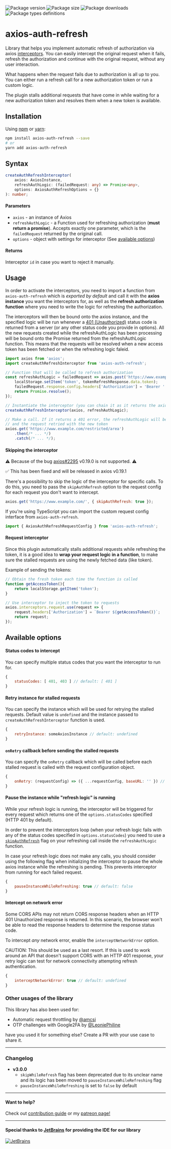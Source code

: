 ![Package version](https://img.shields.io/npm/v/axios-auth-refresh?label=version)
![Package size](https://img.shields.io/bundlephobia/min/axios-auth-refresh)
![Package downloads](https://img.shields.io/npm/dm/axios-auth-refresh)
![Package types definitions](https://img.shields.io/npm/types/axios-auth-refresh)

# axios-auth-refresh
Library that helps you implement automatic refresh of authorization
via axios [interceptors](https://github.com/axios/axios#interceptors).
You can easily intercept the original request when it fails, refresh the authorization and continue with the original request,
without any user interaction.

What happens when the request fails due to authorization is all up to you.
You can either run a refresh call for a new authorization token or run a custom logic. 

The plugin stalls additional requests that have come in while waiting for a new authorization token
and resolves them when a new token is available.

## Installation

Using [npm](https://www.npmjs.com/get-npm) or [yarn](https://yarnpkg.com/en/docs/install):

```bash
npm install axios-auth-refresh --save
# or
yarn add axios-auth-refresh
```

## Syntax

```typescript
createAuthRefreshInterceptor(
    axios: AxiosInstance,
    refreshAuthLogic: (failedRequest: any) => Promise<any>,
    options: AxiosAuthRefreshOptions = {}
): number;
```

#### Parameters
- `axios` - an instance of Axios
- `refreshAuthLogic` - a Function used for refreshing authorization (**must return a promise**).
Accepts exactly one parameter, which is the `failedRequest` returned by the original call.
- `options` - object with settings for interceptor (See [available options](#available-options))

#### Returns
Interceptor `id` in case you want to reject it manually.

## Usage
In order to activate the interceptors, you need to import a function from `axios-auth-refresh`
which is *exported by default* and call it with the **axios instance** you want the interceptors for, 
as well as the **refresh authorization function** where you need to write the logic for refreshing the authorization.

The interceptors will then be bound onto the axios instance, and the specified logic will be run whenever a [401 (Unauthorized)](https://httpstatuses.com/401) status code 
is returned from a server (or any other status code you provide in options). All the new requests created while the refreshAuthLogic has been processing will be bound onto the 
Promise returned from the refreshAuthLogic function. This means that the requests will be resolved when a new access token has been fetched or when the refreshing logic faleid.

```javascript
import axios from 'axios';
import createAuthRefreshInterceptor from 'axios-auth-refresh';

// Function that will be called to refresh authorization
const refreshAuthLogic = failedRequest => axios.post('https://www.example.com/auth/token/refresh').then(tokenRefreshResponse => {
    localStorage.setItem('token', tokenRefreshResponse.data.token);
    failedRequest.response.config.headers['Authorization'] = 'Bearer ' + tokenRefreshResponse.data.token;
    return Promise.resolve();
});

// Instantiate the interceptor (you can chain it as it returns the axios instance)
createAuthRefreshInterceptor(axios, refreshAuthLogic);

// Make a call. If it returns a 401 error, the refreshAuthLogic will be run, 
// and the request retried with the new token
axios.get('https://www.example.com/restricted/area')
    .then(/* ... */)
    .catch(/* ... */);
```

#### Skipping the interceptor

:warning: Because of the bug [axios#2295](https://github.com/axios/axios/issues/2295) v0.19.0 is not supported. :warning:

:white_check_mark: This has been fixed and will be released in axios v0.19.1

There's a possibility to skip the logic of the interceptor for specific calls.
To do this, you need to pass the `skipAuthRefresh` option to the request config for each request you don't want to intercept.
```javascript
axios.get('https://www.example.com/', { skipAuthRefresh: true });
```

If you're using TypeScript you can import the custom request config interface from `axios-auth-refresh`.
```typescript
import { AxiosAuthRefreshRequestConfig } from 'axios-auth-refresh';
```

#### Request interceptor
Since this plugin automatically stalls additional requests while refreshing the token,
it is a good idea to **wrap your request logic in a function**, 
to make sure the stalled requests are using the newly fetched data (like token).

Example of sending the tokens:
```javascript
// Obtain the fresh token each time the function is called
function getAccessToken(){
    return localStorage.getItem('token');
}

// Use interceptor to inject the token to requests
axios.interceptors.request.use(request => {
    request.headers['Authorization'] = `Bearer ${getAccessToken()}`;
    return request;
});
```

## Available options

#### Status codes to intercept 

You can specify multiple status codes that you want the interceptor to run for.

```javascript
{
    statusCodes: [ 401, 403 ] // default: [ 401 ]
}
```

#### Retry instance for stalled requests

You can specify the instance which will be used for retrying the stalled requests.
Default value is `undefined` and the instance passed to `createAuthRefreshInterceptor` function is used.

```javascript
{
    retryInstance: someAxiosInstance // default: undefined
}
```

#### `onRetry` callback before sending the stalled requests

You can specify the `onRetry` callback which will be called before each
stalled request is called with the request configuration object.

```javascript
{
    onRetry: (requestConfig) => ({ ...requestConfig, baseURL: '' }) // default: undefined
}
```

#### Pause the instance while "refresh logic" is running

While your refresh logic is running, the interceptor will be triggered for every request
which returns one of the `options.statusCodes` specified (HTTP 401 by default).

In order to prevent the interceptors loop (when your refresh logic fails with any of the status
codes specified in `options.statusCodes`) you need to use a [`skipAuthRefresh`](#skipping-the-interceptor)
flag on your refreshing call inside the `refreshAuthLogic` function.

In case your refresh logic does not make any calls, you should consider using the following flag
when initializing the interceptor to pause the whole axios instance while the refreshing is pending.
This prevents interceptor from running for each failed request.

```javascript
{
    pauseInstanceWhileRefreshing: true // default: false
}
```

#### Intercept on network error

Some CORS APIs may not return CORS response headers when an HTTP 401 Unauthorized response is returned.
In this scenario, the browser won't be able to read the response headers to determine the response status code.

To intercept *any* network error, enable the `interceptNetworkError` option.

CAUTION: This should be used as a last resort. If this is used to work around an API that doesn't support CORS
with an HTTP 401 response, your retry logic can test for network connectivity attempting refresh authentication.

```javascript
{
    interceptNetworkError: true // default: undefined
}
```

### Other usages of the library
This library has also been used for:

- Automatic request throttling by [@amcsi](https://github.com/amcsi)
- OTP challenges with Google2FA by [@LeoniePhiline](https://github.com/LeoniePhiline)

have you used it for something else? Create a PR with your use case to share it.

---

### Changelog

- **v3.0.0**
  - `skipWhileRefresh` flag has been deprecated due to its unclear name and its logic has been moved to `pauseInstanceWhileRefreshing` flag
  - `pauseInstanceWhileRefreshing` is set to `false` by default

---

#### Want to help?
Check out [contribution guide](CONTRIBUTING.md) or my [patreon page!](https://www.patreon.com/dawidzbinski)

---

#### Special thanks to [JetBrains](https://www.jetbrains.com/?from=axios-auth-refresh) for providing the IDE for our library
<a href="https://www.jetbrains.com/?from=axios-auth-refresh" title="Link to JetBrains"><img src="https://upload.wikimedia.org/wikipedia/commons/thumb/1/1a/JetBrains_Logo_2016.svg/128px-JetBrains_Logo_2016.svg.png" alt="JetBrains"></a>

